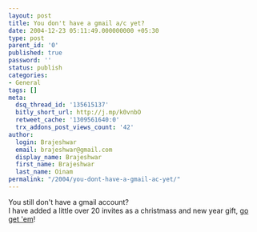 ```yaml
---
layout: post
title: You don't have a gmail a/c yet?
date: 2004-12-23 05:11:49.000000000 +05:30
type: post
parent_id: '0'
published: true
password: ''
status: publish
categories:
- General
tags: []
meta:
  dsq_thread_id: '135615137'
  bitly_short_url: http://j.mp/k0vnbO
  retweet_cache: '1309561640:0'
  trx_addons_post_views_count: '42'
author:
  login: Brajeshwar
  email: brajeshwar@gmail.com
  display_name: Brajeshwar
  first_name: Brajeshwar
  last_name: Oinam
permalink: "/2004/you-dont-have-a-gmail-ac-yet/"
---
```

<p>You still don't have a gmail account?<br />
I have added a little over 20 invites as a christmass and new year gift, <a href="http://brajeshwar.wpengine.com/archives/2004/06/oh_i_can_invite.php" title="gmail invites">go get 'em</a>!</p>

